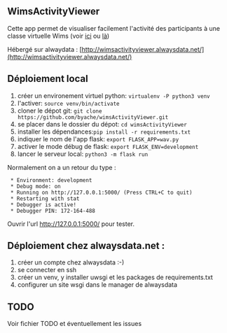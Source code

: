


## WimsActivityViewer

Cette app permet de visualiser facilement l'activité des participants à une classe virtuelle Wims 
(voir [ici](https://wims.univ-mrs.fr/wims/) ou [là](https://wimsedu.info/))

Hébergé sur alwaydata : [http://wimsactivityviewer.alwaysdata.net/](http://wimsactivityviewer.alwaysdata.net/)


## Déploiement local

1. créer un environement virtuel python: `virtualenv -P python3 venv`
2. l'activer: `source venv/bin/activate`
3. cloner le dépot git: `git clone https://github.com/byache/wimsActivityViewer.git`
4. se placer dans le dossier du dépot: `cd wimsActivityViewer`
5. installer les dépendances:`pip install -r requirements.txt`
5. indiquer le nom de l'app flask: `export FLASK_APP=wav.py`
6. activer le mode débug de flask: `export FLASK_ENV=development`
7. lancer le serveur local: `python3 -m flask run`

Normalement on a un retour du type :
```
 * Environment: development
 * Debug mode: on
 * Running on http://127.0.0.1:5000/ (Press CTRL+C to quit)
 * Restarting with stat
 * Debugger is active!
 * Debugger PIN: 172-164-488

```
Ouvrir l'url http://127.0.0.1:5000/ pour tester.

## Déploiement chez alwaysdata.net :

1. créer un compte chez alwaysdata :-)
2. se connecter en ssh
3. créer un venv, y installer uwsgi et les packages de requirements.txt
4. configurer un site wsgi dans le manager de alwaysdata


## TODO
Voir fichier TODO et éventuellement les issues
